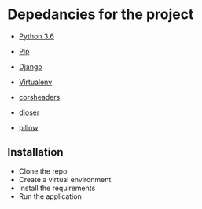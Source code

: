 # Depedancies for the project
+ [Python 3.6](https://www.python.org/downloads/release/python-360/)
+ [Pip](https://pip.pypa.io/en/stable/installing/)
+ [Django](https://www.djangoproject.com/download/)
+ [Virtualenv](https://virtualenv.pypa.io/en/stable/installation/)

+ [corsheaders](https://pypi.org/project/django-cors-headers/)
+ [djoser](https://djoser.readthedocs.io/en/latest/getting_started.html)
+ [pillow](https://pillow.readthedocs.io/en/stable/installation.html)


## Installation
+ Clone the repo
+ Create a virtual environment
+ Install the requirements
+ Run the application
